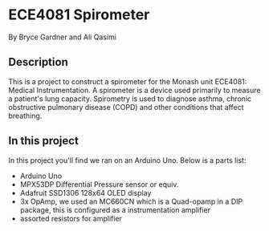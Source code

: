 # ECE4081 Spirometer #
By Bryce Gardner and Ali Qasimi
## Description
This is a project to construct a spirometer for the Monash unit ECE4081: Medical Instrumentation. A spirometer is a device used primarily to measure a patient's lung capacity. Spirometry is used to diagnose asthma, chronic obstructive pulmonary disease (COPD) and other conditions that affect breathing.
## In this project
In this project you'll find we ran on an Arduino Uno. Below is a parts list:
  * Arduino Uno
  * MPX53DP Differential Pressure sensor or equiv. 
  * Adafruit SSD1306 128x64 OLED display
  * 3x OpAmp, we used an MC660CN which is a Quad-opamp in a DIP package, this is configured as a instrumentation amplifier
  * assorted resistors for amplifier
